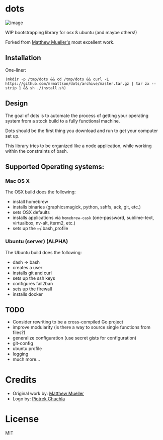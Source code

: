 # dots

![image](https://i.cloudup.com/RCpB-ASfme.png)

WIP bootstrapping library for osx & ubuntu (and maybe others!)

Forked from [Matthew Mueller's](https://github.com/MatthewMueller/dots) most excellent work.

## Installation

One-liner:

```
(mkdir -p /tmp/dots && cd /tmp/dots && curl -L https://github.com/mrmattson/dots/archive/master.tar.gz | tar zx --strip 1 && sh ./install.sh)
```

## Design

The goal of dots is to automate the process of getting your operating system from a stock build to a fully functional machine. 

Dots should be the first thing you download and run to get your computer set up.

This library tries to be organized like a node application, while working within the constraints of bash.

## Supported Operating systems:

### Mac OS X

The OSX build does the following:

- install homebrew
- installs binaries (graphicsmagick, python, sshfs, ack, git, etc.)
- sets OSX defaults
- installs applications via `homebrew-cask` (one-password, sublime-text, virtualbox, nv-alt, iterm2, etc.)
- sets up the ~/.bash_profile 

### Ubuntu (server) (ALPHA)

The Ubuntu build does the following:

- dash => bash
- creates a user
- installs git and curl
- sets up the ssh keys
- configures fail2ban
- sets up the firewall
- installs docker

## TODO

* Consider rewriting to be a cross-compiled Go project
* improve modularity (is there a way to source single functions from files?)
* generalize configuration (use secret gists for configuration)
* git-config
* ubuntu profile
* logging
* much more...

# Credits

* Original work by: [Matthew Mueller](https://github.com/MatthewMueller)
* Logo by: [Piotrek Chuchla](http://www.thenounproject.com/pchuchla/)

# License

MIT
